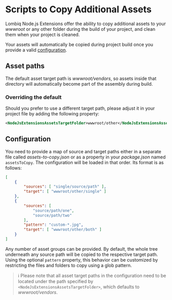 # Scripts to Copy Additional Assets

Lombiq Node.js Extensions offer the ability to copy additional assets to your _wwwroot_ or any other folder during the build of your project, and clean them when your project is cleaned.

Your assets will automatically be copied during project build once you provide a valid [configuration](#configuration).

## Asset paths

The default asset target path is _wwwroot/vendors_, so assets inside that directory will automatically become part of the assembly during build.

### Overriding the default

Should you prefer to use a different target path, please adjust it in your project file by adding the following property:

```xml
<NodeJsExtensionsAssetsTargetFolder>wwwroot/other</NodeJsExtensionsAssetsTargetFolder>
```

## Configuration

You need to provide a map of source and target paths either in a separate file called _assets-to-copy.json_ or as a property in your _package.json_ named `assetsToCopy`. The configuration will be loaded in that order. Its format is as follows:

```json
[
    {
        "sources": [ "single/source/path" ],
        "target": [ "wwwroot/other/single" ]
    },
    {
        "sources": [
            "source/path/one",
            "source/path/two"
        ],
        "pattern": "custom-*.jpg",
        "target": [ "wwwroot/other/both" ]
    }
]
```

Any number of asset groups can be provided. By default, the whole tree underneath any source path will be copied to the respective target path. Using the optional `pattern` property, this behavior can be customized by restricting the files and folders to copy using a glob pattern.

> ℹ Please note that all asset target paths in the configuration need to be located under the path specified by `<NodeJsExtensionsAssetsTargetFolder>`, which defaults to _wwwroot/vendors_.
